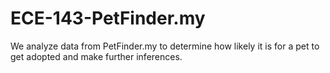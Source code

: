 # ECE-143-PetFinder.my
We analyze data from PetFinder.my to determine how likely it is for a pet to get adopted and make further inferences.
